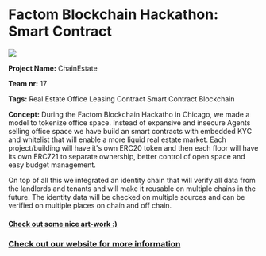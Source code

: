 <h1>Factom Blockchain Hackathon: Smart Contract</h1>

<img src="https://raw.githubusercontent.com/amadeobrands/ChainEstate/master/art-work/chain-estate.png">

<Strong>Project Name:</strong>
ChainEstate

<Strong>Team nr:</strong>
17

<Strong>Tags:</strong>
Real Estate
Office
Leasing Contract
Smart Contract
Blockchain

<Strong>Concept:</Strong>
During the Factom Blockchain Hackatho in Chicago, we made a model to tokenize office space. Instead of expansive and insecure Agents selling office space we have build an smart contracts with embedded KYC and whitelist that will enable a more liquid real estate market. Each project/building will have it's own ERC20 token and then each floor will have its own ERC721 to separate ownership, better control of open space and easy budget management.

On top of all this we integrated an identity chain that will verify all data from the landlords and tenants and will make it reusable on multiple chains in the future. The identity data will be checked on multiple sources and can be verified on multiple places on chain and off chain.

<a href="https://github.com/amadeobrands/ChainEstate/blob/master/art-work/Chain_Estate_v1.pdf" target="_blank"><h4>Check out some nice art-work :)</h4></a>

<a href="http://chainestate.maxlava.com/" target="_blank"><h3>Check out our website for more information</h3></a>


